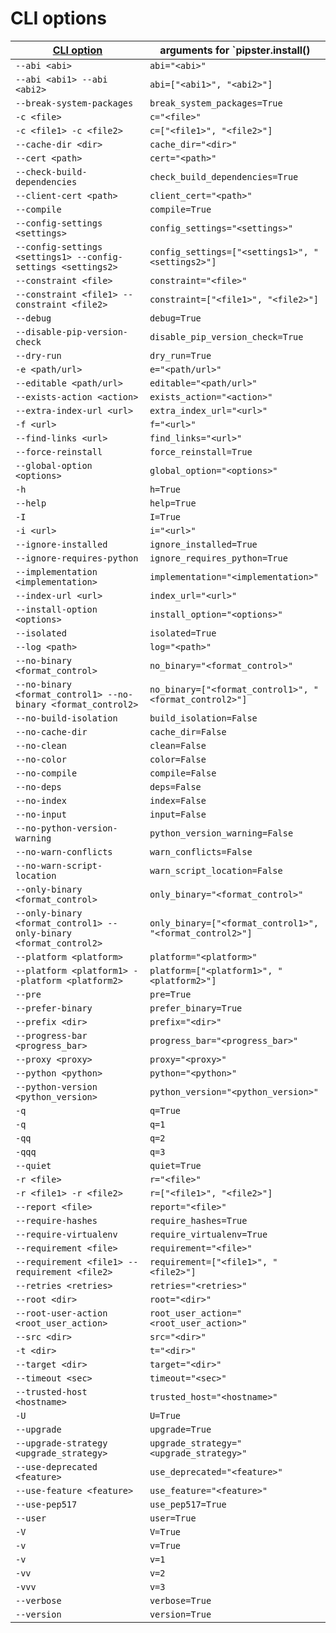 # CLI options

| [CLI option](https://pip.pypa.io/en/stable/cli/pip_install/#options) | arguments for `pipster.install() |
| ---------- | ---------- |
| `--abi <abi>` | `abi="<abi>"` |
| `--abi <abi1> --abi <abi2>` | `abi=["<abi1>", "<abi2>"]` |
| `--break-system-packages` | `break_system_packages=True` |
| `-c <file>` | `c="<file>"` |
| `-c <file1> -c <file2>` | `c=["<file1>", "<file2>"]` |
| `--cache-dir <dir>` | `cache_dir="<dir>"` |
| `--cert <path>` | `cert="<path>"` |
| `--check-build-dependencies` | `check_build_dependencies=True` |
| `--client-cert <path>` | `client_cert="<path>"` |
| `--compile` | `compile=True` |
| `--config-settings <settings>` | `config_settings="<settings>"` |
| `--config-settings <settings1> --config-settings <settings2>` | `config_settings=["<settings1>", "<settings2>"]` |
| `--constraint <file>` | `constraint="<file>"` |
| `--constraint <file1> --constraint <file2>` | `constraint=["<file1>", "<file2>"]` |
| `--debug` | `debug=True` |
| `--disable-pip-version-check` | `disable_pip_version_check=True` |
| `--dry-run` | `dry_run=True` |
| `-e <path/url>` | `e="<path/url>"` |
| `--editable <path/url>` | `editable="<path/url>"` |
| `--exists-action <action>` | `exists_action="<action>"` |
| `--extra-index-url <url>` | `extra_index_url="<url>"` |
| `-f <url>` | `f="<url>"` |
| `--find-links <url>` | `find_links="<url>"` |
| `--force-reinstall` | `force_reinstall=True` |
| `--global-option <options>` | `global_option="<options>"` |
| `-h` | `h=True` |
| `--help` | `help=True` |
| `-I` | `I=True` |
| `-i <url>` | `i="<url>"` |
| `--ignore-installed` | `ignore_installed=True` |
| `--ignore-requires-python` | `ignore_requires_python=True` |
| `--implementation <implementation>` | `implementation="<implementation>"` |
| `--index-url <url>` | `index_url="<url>"` |
| `--install-option <options>` | `install_option="<options>"` |
| `--isolated` | `isolated=True` |
| `--log <path>` | `log="<path>"` |
| `--no-binary <format_control>` | `no_binary="<format_control>"` |
| `--no-binary <format_control1> --no-binary <format_control2>` | `no_binary=["<format_control1>", "<format_control2>"]` |
| `--no-build-isolation` | `build_isolation=False` |
| `--no-cache-dir` | `cache_dir=False` |
| `--no-clean` | `clean=False` |
| `--no-color` | `color=False` |
| `--no-compile` | `compile=False` |
| `--no-deps` | `deps=False` |
| `--no-index` | `index=False` |
| `--no-input` | `input=False` |
| `--no-python-version-warning` | `python_version_warning=False` |
| `--no-warn-conflicts` | `warn_conflicts=False` |
| `--no-warn-script-location` | `warn_script_location=False` |
| `--only-binary <format_control>` | `only_binary="<format_control>"` |
| `--only-binary <format_control1> --only-binary <format_control2>` | `only_binary=["<format_control1>", "<format_control2>"]` |
| `--platform <platform>` | `platform="<platform>"` |
| `--platform <platform1> --platform <platform2>` | `platform=["<platform1>", "<platform2>"]` |
| `--pre` | `pre=True` |
| `--prefer-binary` | `prefer_binary=True` |
| `--prefix <dir>` | `prefix="<dir>"` |
| `--progress-bar <progress_bar>` | `progress_bar="<progress_bar>"` |
| `--proxy <proxy>` | `proxy="<proxy>"` |
| `--python <python>` | `python="<python>"` |
| `--python-version <python_version>` | `python_version="<python_version>"` |
| `-q` | `q=True` |
| `-q` | `q=1` |
| `-qq` | `q=2` |
| `-qqq` | `q=3` |
| `--quiet` | `quiet=True` |
| `-r <file>` | `r="<file>"` |
| `-r <file1> -r <file2>` | `r=["<file1>", "<file2>"]` |
| `--report <file>` | `report="<file>"` |
| `--require-hashes` | `require_hashes=True` |
| `--require-virtualenv` | `require_virtualenv=True` |
| `--requirement <file>` | `requirement="<file>"` |
| `--requirement <file1> --requirement <file2>` | `requirement=["<file1>", "<file2>"]` |
| `--retries <retries>` | `retries="<retries>"` |
| `--root <dir>` | `root="<dir>"` |
| `--root-user-action <root_user_action>` | `root_user_action="<root_user_action>"` |
| `--src <dir>` | `src="<dir>"` |
| `-t <dir>` | `t="<dir>"` |
| `--target <dir>` | `target="<dir>"` |
| `--timeout <sec>` | `timeout="<sec>"` |
| `--trusted-host <hostname>` | `trusted_host="<hostname>"` |
| `-U` | `U=True` |
| `--upgrade` | `upgrade=True` |
| `--upgrade-strategy <upgrade_strategy>` | `upgrade_strategy="<upgrade_strategy>"` |
| `--use-deprecated <feature>` | `use_deprecated="<feature>"` |
| `--use-feature <feature>` | `use_feature="<feature>"` |
| `--use-pep517` | `use_pep517=True` |
| `--user` | `user=True` |
| `-V` | `V=True` |
| `-v` | `v=True` |
| `-v` | `v=1` |
| `-vv` | `v=2` |
| `-vvv` | `v=3` |
| `--verbose` | `verbose=True` |
| `--version` | `version=True` |
